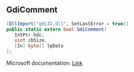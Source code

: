 ## GdiComment

```csharp
[DllImport("gdi32.dll", SetLastError = true)]
public static extern bool GdiComment(
   IntPtr hdc,
   uint cbSize,
   [In] byte[] lpData
);
```

Microsoft documentation: [Link](https://docs.microsoft.com/en-us/windows/win32/api/wingdi/nf-wingdi-gdicomment)
